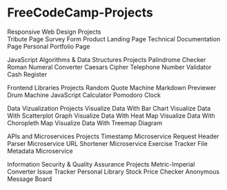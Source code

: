 # FreeCodeCamp-Projects

Responsive Web Design Projects  
 Tribute Page 
 Survey Form 
 Product Landing Page 
 Technical Documentation Page 
 Personal Portfolio Page 
 
JavaScript Algorithms & Data Structures Projects
 Palindrome Checker
 Roman Numeral Converter
 Caesars Cipher
 Telephone Number Validator
 Cash Register
 
Frontend Libraries Projects
 Random Quote Machine
 Markdown Previewer
 Drum Machine
 JavaScript Calculator
 Pomodoro Clock
 
Data Vizualization Projects
 Visualize Data With Bar Chart
 Visualize Data With Scatterplot Graph
 Visualize Data With Heat Map
 Visualize Data With Choropleth Map
 Visualize Data With Treemap Diagram
 
APIs and Microservices Projects
 Timestamp Microservice
 Request Header Parser Microservice
 URL Shortener Microservice
 Exercise Tracker
 File Metadata Microservice

Information Security & Quality Assurance Projects
 Metric-Imperial Converter
 Issue Tracker
 Personal Library
 Stock Price Checker
 Anonymous Message Board
